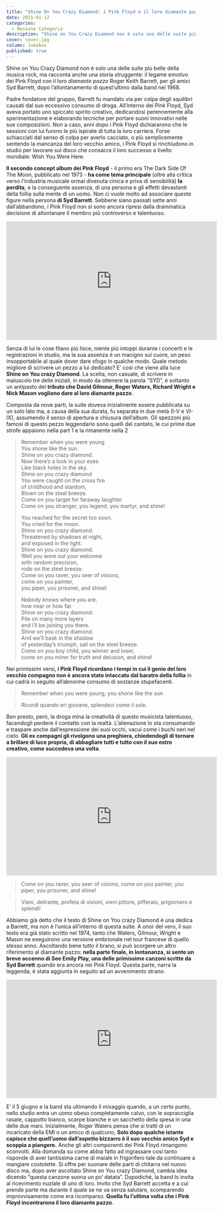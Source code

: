 ```yaml
---
title: "Shine On You Crazy Diamond: i Pink Floyd e il loro diamante pazzo"
date: 2015-01-12
categories:
  - Nessuna Categoria
description: "Shine on You Crazy Diamond non è solo una delle suite più belle della musica rock, ma racconta anche una storia struggente: il legame emotivo dei Pink Floyd con il loro diamante pazzo Roger Keith Barrett, per gli amici Syd Barrett, dopo l’allontanamento di quest’ultimo dalla band nel 1968."
cover: cover.jpg
column: Jukebox
published: true
---
```

Shine on You Crazy Diamond non è solo una delle suite più belle della musica rock, ma racconta anche una storia struggente: il legame emotivo dei Pink Floyd con il loro _diamante pazzo_ Roger Keith Barrett, per gli amici Syd Barrett, dopo l’allontanamento di quest’ultimo dalla band nel 1968.

Padre fondatore del gruppo, Barrett fu mandato via per colpa degli squilibri causati dal suo eccessivo consumo di droga. All’interno dei Pink Floyd, Syd aveva portato uno spiccato spirito creativo, dedicandosi perennemente alla sperimentazione e elaborando tecniche per portare suoni innovativi nelle sue composizioni. Non a caso, anni dopo i Pink Floyd dichiararono che le sessioni con lui furono le più ispirate di tutta la loro carriera. Forse schiacciati dal senso di colpa per averlo cacciato, o più semplicemente sentendo la mancanza del loro vecchio amico, i Pink Floyd si rinchiudono in studio per lavorare sul disco che consacra il loro successo a livello mondiale: Wish You Were Here.

**Il secondo concept album dei Pink Floyd** - il primo era The Dark Side Of The Moon, pubblicato nel 1973 - **ha come tema principale** (oltre alla critica verso l’industria musicale ormai divenuta cinica e priva di sensibilità) **la perdita**, e la conseguente assenza, di una persona e gli effetti devastanti della follia sulla mente di un uomo. Non ci vuole molto ad associare queste figure nella persona **di Syd Barrett**. Sebbene siano passati sette anni dall’abbandono, i Pink Floyd non si sono ancora ripresi dalla drammatica decisione di allontanare il membro più controverso e talentuoso.

<iframe width="560" height="315" src="https://www.youtube.com/embed/4oK1Jco6JFM" frameborder="0" allow="accelerometer; autoplay; encrypted-media; gyroscope; picture-in-picture" allowfullscreen title="Shine On You Crazy Diamond"></iframe>

Senza di lui le cose filano più lisce, niente più intoppi durante i concerti e le registrazioni in studio, ma la sua assenza è un macigno sul cuore, un peso insopportabile al quale dover dare sfogo in qualche modo. Quale metodo migliore di scrivere un pezzo a lui dedicato? E’ così che viene alla luce **Shine on You crazy Diamond**. La scelta, non casuale, di scrivere in maiuscolo tre delle iniziali, in modo da ottenere la parola “SYD”, è soltanto un antipasto del **tributo che David Gilmour, Roger Waters, Richard Wright e Nick Mason vogliono dare al loro diamante pazzo**.

Composta da nove parti, la suite doveva inizialmente essere pubblicata su un solo lato ma, a causa della sua durata, fu separata in due metà (I-V e VI-IX), assumendo il senso di apertura e chiusura dell’album. Gli spezzoni più famosi di questo pezzo leggendario sono quelli del cantato, le cui prime due strofe appaiono nella part 1 e la rimanente nella 2

> Remember when you were young  
> You shone like the sun.  
> Shine on you crazy diamond.  
> Now there’s a look in your eyes  
> Like black holes in the sky.  
> Shine on you crazy diamond  
> You were caught on the cross fire  
> of childhood and stardom,  
> Blown on the steel breeze.  
> Come on you target for faraway laughter  
> Come on you stranger, you legend, you martyr, and shine!  
>
> You reached for the secret too soon.  
> You cried for the moon.  
> Shine on you crazy diamond.  
> Threatened by shadows at night,  
> and exposed in the light.  
> Shine on you crazy diamond.  
> Well you wore out your welcome  
> with random precision,  
> rode on the steel breeze.  
> Come on you raver, you seer of visions,  
> come on you painter,  
> you piper, you prisoner, and shine!  
>
> Nobody knows where you are,  
> how near or how far.  
> Shine on you crazy diamond.  
> Pile on many more layers  
> and I’ll be joining you there.  
> Shine on you crazy diamond.  
> And we’ll bask in the shadow  
> of yesterday’s triumph, sail on the steel breeze.  
> Come on you boy child, you winner and loser,  
> come on you miner for truth and delusion, and shine!  

Nei primissimi versi, **i Pink Floyd ricordano i tempi in cui il genio del loro vecchio compagno non è ancora stato intaccato dal baratro della follia** in cui cadrà in seguito all’abnorme consumo di sostanze stupefacenti.

> Remember when you were young, you shone like the sun

> Ricordi quando eri giovane, splendevi come il sole.

Ben presto, però, la droga mina la creatività di questo musicista talentuoso, facendogli perdere il contatto con la realtà. L’alienazione lo sta consumando e traspare anche dall’espressione dei suoi occhi, vacui come i buchi neri nel cielo. **Gli ex compagni gli rivolgono una preghiera, chiedendogli di tornare a brillare di luce propria, di abbagliare tutti e tutto con il suo estro creativo, come succedeva una volta**.

<iframe width="560" height="315" src="https://www.youtube.com/embed/eOLmt_un_Uw" frameborder="0" allow="accelerometer; autoplay; encrypted-media; gyroscope; picture-in-picture" allowfullscreen title="Shine On You Crazy Diamond"></iframe>

> Come on you raver, you seer of visions, come on you painter, you piper, you prisoner, and shine!

> Vieni, delirante, profeta di visioni, vieni pittore, pifferaio, prigioniero e splendi!

Abbiamo già detto che il testo di Shine on You crazy Diamond è una dedica a Barrett, ma non è l’unica all’interno di questa suite. A onor del vero, il suo testo era già stato scritto nel 1974, tanto che Waters, Gilmour, Wright e Mason ne eseguirono una versione embrionale nel tour francese di quello stesso anno. Ascoltando bene tutto il brano, si può scorgere un altro riferimento al diamante pazzo: **nella parte finale, in lontananza, si sente un breve accenno di See Emily Play, una delle primissime canzoni scritte da Syd Barrett** quando era ancora nei Pink Floyd. Questa parte, narra la leggenda, è stata aggiunta in seguito ad un avvenimento strano.

<iframe width="560" height="315" src="https://www.youtube.com/embed/7c0EDM-Yu9o" frameborder="0" allow="accelerometer; autoplay; encrypted-media; gyroscope; picture-in-picture" allowfullscreen title="Shine On You Crazy Diamond"></iframe>

E’ il 5 giugno e la band sta ultimando il mixaggio quando, a un certo punto, nello studio entra un uomo obeso completamente calvo, con le sopracciglia rasate, cappotto bianco, scarpe bianche e un sacchetto della spesa in una delle due mani. Inizialmente, Roger Waters pensa che si tratti di un incaricato della EMI o un amico di qualcuno, **Solo dopo qualche istante capisce che quell’uomo dall’aspetto bizzarro è il suo vecchio amico Syd e scoppia a piangere.** Anche gli altri componenti dei Pink Floyd rimangono sconvolti. Alla domanda su come abbia fatto ad ingrassare così tanto risponde di aver tantissima carne di maiale in frigorifero tale da continuare a mangiare costolette. Si offre per suonare delle parti di chitarra nel nuovo disco ma, dopo aver ascoltato Shine on You crazy Diamond, cambia idea dicendo “questa canzone suona un po’ datata”. Dopodiché, la band lo invita al ricevimento nuziale di uno di loro. Invito che Syd Barrett accetta e a cui prende parte ma durante il quale se ne va senza salutare, scomparendo improvvisamente come era ricomparso. **Quella fu l’ultima volta che i Pink Floyd incontrarono il loro diamante pazzo**.
